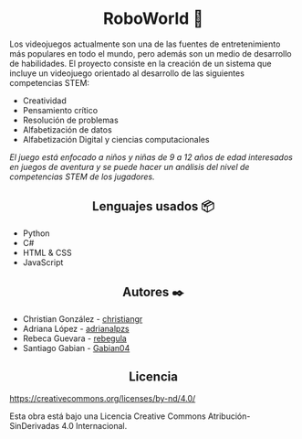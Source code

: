 <div align="center">

# RoboWorld 🚀

</div>

Los videojuegos actualmente son una de las fuentes de entretenimiento más populares en todo el mundo, pero además son un medio de desarrollo de habilidades.
El proyecto consiste en la creación de un sistema que incluye un videojuego orientado al desarrollo de las siguientes competencias STEM:

* Creatividad
* Pensamiento crítico
* Resolución de problemas
* Alfabetización de datos
* Alfabetización Digital y ciencias computacionales

_El juego está enfocado a niños y niñas de 9 a 12 años de edad interesados en juegos de aventura y se puede hacer un análisis del nivel de competencias STEM de los jugadores._

<div align="center">

## Lenguajes usados 📦

</div>

* Python
* C#
* HTML & CSS
* JavaScript

<div align="center">

## Autores ✒️

</div>

* Christian González - [christiangr](https://github.com/grchristian)
* Adriana López - [adrianalpzs](https://github.com/adrianalpzs)
* Rebeca Guevara - [rebegula](https://github.com/rebegula)
* Santiago Gabian - [Gabian04](https://github.com/Gabian04)

<div align="center">

## Licencia

</div>

https://creativecommons.org/licenses/by-nd/4.0/

Esta obra está bajo una Licencia Creative Commons Atribución-SinDerivadas 4.0 Internacional.
